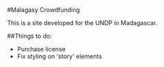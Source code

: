 #Malagasy Crowdfunding

This is a site developed for the UNDP in Madagascar.

##Things to do:
- Purchase license
- Fix styling on 'story' elements
